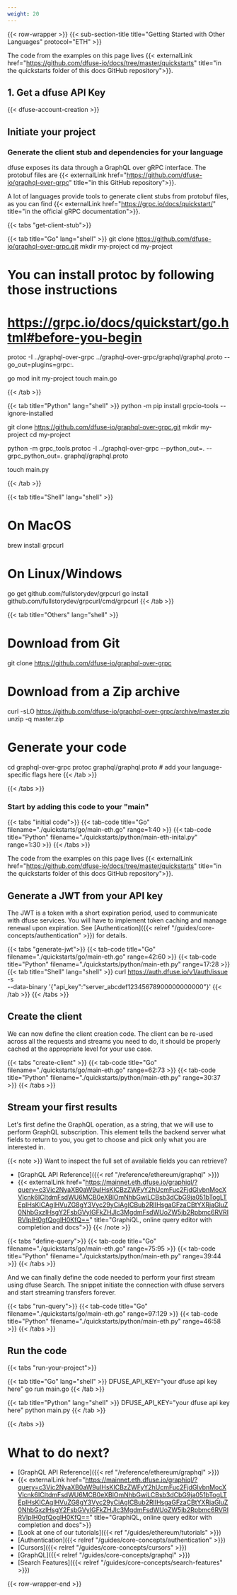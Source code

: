 ```yaml
---
weight: 20
---
```


{{< row-wrapper >}}
{{< sub-section-title title="Getting Started with Other Languages"  protocol="ETH" >}}

The code from the examples on this page lives {{< externalLink href="https://github.com/dfuse-io/docs/tree/master/quickstarts" title="in the quickstarts folder of this docs GitHub repository">}}.

## 1. Get a dfuse API Key

{{< dfuse-account-creation >}}

## Initiate your project
### Generate the client stub and dependencies for your language

dfuse exposes its data through a GraphQL over gRPC interface. The protobuf files are {{< externalLink href="https://github.com/dfuse-io/graphql-over-grpc" title="in this GitHub repository">}}.

A lot of languages provide tools to generate client stubs from protobuf files, as you can find {{< externalLink href="https://grpc.io/docs/quickstart/" title="in the official gRPC documentation">}}.

{{< tabs "get-client-stub">}}

{{< tab title="Go" lang="shell" >}}
git clone https://github.com/dfuse-io/graphql-over-grpc.git
mkdir my-project
cd my-project

# You can install protoc by following those instructions
# https://grpc.io/docs/quickstart/go.html#before-you-begin

protoc -I ../graphql-over-grpc ../graphql-over-grpc/graphql/graphql.proto --go_out=plugins=grpc:.

go mod init my-project
touch main.go

{{< /tab >}}

{{< tab title="Python" lang="shell" >}}
python -m pip install grpcio-tools --ignore-installed

git clone https://github.com/dfuse-io/graphql-over-grpc.git
mkdir my-project
cd my-project

python -m grpc_tools.protoc -I ../graphql-over-grpc --python_out=. --grpc_python_out=. graphql/graphql.proto

touch main.py

{{< /tab >}}

{{< tab title="Shell" lang="shell" >}}
# On MacOS
brew install grpcurl

# On Linux/Windows
go get github.com/fullstorydev/grpcurl
go install github.com/fullstorydev/grpcurl/cmd/grpcurl
{{< /tab >}}

{{< tab title="Others" lang="shell" >}}
# Download from Git
git clone https://github.com/dfuse-io/graphql-over-grpc

# Download from a Zip archive
curl -sLO https://github.com/dfuse-io/graphql-over-grpc/archive/master.zip
unzip -q master.zip

# Generate your code
cd graphql-over-grpc
protoc graphql/graphql.proto # add your language-specific flags here
{{< /tab >}}

{{< /tabs >}}

### Start by adding this code to your "main" 

{{< tabs "initial code">}}
    {{< tab-code title="Go" filename="./quickstarts/go/main-eth.go" range=1:40 >}}
    {{< tab-code title="Python" filename="./quickstarts/python/main-eth-inital.py" range=1:30 >}}
{{< /tabs >}}

The code from the examples on this page lives {{< externalLink href="https://github.com/dfuse-io/docs/tree/master/quickstarts" title="in the quickstarts folder of this docs GitHub repository">}}.

## Generate a JWT from your API key

The JWT is a token with a short expiration period, used to communicate with dfuse services. You will have to implement token caching and manage renewal upon expiration. See [Authentication]({{< relref "/guides/core-concepts/authentication" >}}) for details.

{{< tabs "generate-jwt">}}
{{< tab-code title="Go" filename="./quickstarts/go/main-eth.go" range=42:60 >}}
{{< tab-code title="Python" filename="./quickstarts/python/main-eth.py" range=17:28 >}}
{{< tab title="Shell" lang="shell" >}}
curl https://auth.dfuse.io/v1/auth/issue -s \
  --data-binary '{"api_key":"server_abcdef12345678900000000000"}'
{{< /tab >}}
{{< /tabs >}}


## Create the client

We can now define the client creation code. The client can be re-used across all the requests and streams you need to do, it should be properly cached at the appropriate level for your use case.

{{< tabs "create-client" >}}
{{< tab-code title="Go" filename="./quickstarts/go/main-eth.go" range=62:73 >}}
{{< tab-code title="Python" filename="./quickstarts/python/main-eth.py" range=30:37 >}}
{{< /tabs >}}

## Stream your first results

Let's first define the GraphQL operation, as a string, that we will use to perform
GraphQL subscription. This element tells the backend server what fields to return
to you, you get to choose and pick only what you are interested in.

{{< note >}}
Want to inspect the full set of available fields you can retrieve?

* [GraphQL API Reference]({{< ref "/reference/ethereum/graphql" >}})
* {{< externalLink href="https://mainnet.eth.dfuse.io/graphiql/?query=c3Vic2NyaXB0aW9uIHsKICBzZWFyY2hUcmFuc2FjdGlvbnMocXVlcnk6ICItdmFsdWU6MCB0eXBlOmNhbGwiLCBsb3dCbG9ja051bTogLTEpIHsKICAgIHVuZG8gY3Vyc29yCiAgICBub2RlIHsgaGFzaCBtYXRjaGluZ0NhbGxzIHsgY2FsbGVyIGFkZHJlc3MgdmFsdWUoZW5jb2Rpbmc6RVRIRVIpIH0gfQogIH0KfQ==" title="GraphiQL, online query editor with completion and docs">}}
{{< /note >}}

{{< tabs "define-query">}}
{{< tab-code title="Go" filename="./quickstarts/go/main-eth.go" range=75:95 >}}
{{< tab-code title="Python" filename="./quickstarts/python/main-eth.py" range=39:44 >}}
{{< /tabs >}}

And we can finally define the code needed to perform your first stream using
dfuse Search. The snippet initiate the connection with dfuse servers and start
streaming transfers forever.

{{< tabs "run-query">}}
{{< tab-code title="Go" filename="./quickstarts/go/main-eth.go" range=97:129 >}}
{{< tab-code title="Python" filename="./quickstarts/python/main-eth.py" range=46:58 >}}
{{< /tabs >}}

## Run the code
{{< tabs "run-your-project">}}

{{< tab title="Go" lang="shell" >}}
DFUSE_API_KEY="your dfuse api key here" go run main.go
{{< /tab >}}

{{< tab title="Python" lang="shell" >}}
DFUSE_API_KEY="your dfuse api key here" python main.py
{{< /tab >}}

{{< /tabs >}}


# What to do next?

* [GraphQL API Reference]({{< ref "/reference/ethereum/graphql" >}})
* {{< externalLink href="https://mainnet.eth.dfuse.io/graphiql/?query=c3Vic2NyaXB0aW9uIHsKICBzZWFyY2hUcmFuc2FjdGlvbnMocXVlcnk6ICItdmFsdWU6MCB0eXBlOmNhbGwiLCBsb3dCbG9ja051bTogLTEpIHsKICAgIHVuZG8gY3Vyc29yCiAgICBub2RlIHsgaGFzaCBtYXRjaGluZ0NhbGxzIHsgY2FsbGVyIGFkZHJlc3MgdmFsdWUoZW5jb2Rpbmc6RVRIRVIpIH0gfQogIH0KfQ==" title="GraphiQL, online query editor with completion and docs">}}
* [Look at one of our tutorials]({{< ref "/guides/ethereum/tutorials" >}})
* [Authentication]({{< relref "/guides/core-concepts/authentication" >}})
* [Cursors]({{< relref "/guides/core-concepts/cursors" >}})
* [GraphQL]({{< relref "/guides/core-concepts/graphql" >}})
* [Search Features]({{< relref "/guides/core-concepts/search-features" >}})

{{< row-wrapper-end >}}